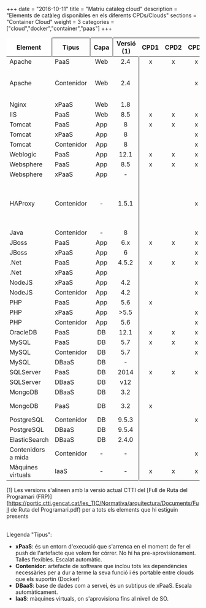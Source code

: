 +++
date        = "2016-10-11"
title       = "Matriu catàleg cloud"
description = "Elements de catàleg disponibles en els diferents CPDs/Clouds"
sections    = "Container Cloud"
weight      = 3
categories  = ["cloud","docker","container","paas"]
+++

Element            |Tipus       | Capa  |Versió (1)   |CPD1   |CPD2   |CPD3   |CPD4   |Bluemix |Azure  |Observacions
-------            |------      |:-----:|:-----------:|:-----:|:-----:|:-----:|:-----:|:------:|:-----:|-------------
Apache             | PaaS       |Web    | 2.4    |x      |x      |x      |x      |        |       |Inclou GICAR
Apache             | Contenidor |Web    | 2.4    |       |       |x      |x       |x       |       |Amb o sense GICAR. Amb GICAR només a CPD Privat   
Nginx              | xPaaS      |Web    |1.8    |       |       |       |       |x       |       |   
IIS                | PaaS       |Web    |8.5    |x      |x      |x      |x      |        |       | 
Tomcat             | PaaS       |App    |8      |x      |x      |x      |x      |        |       | 
Tomcat             | xPaaS      |App    |8      |       |       |x      |x       |x       |       | 
Tomcat             | Contenidor |App    |8      |       |       |x      |x       |x       |       | 
Weblogic           | PaaS       |App    |12.1   |x      |x      |x      |x      |        |       | 
Websphere          | PaaS       |App    |8.5    |x      |x      |x      |x      |        |       | 
Websphere          | xPaaS      |App    |-      |       |       |       |       |x       |       | 
HAProxy            | Contenidor |-      |1.5.1  |       |       |x      |x       |x       |       |Balanceig de contenidors arrencats amb docker-compose a Bluemix 
Java               | Contenidor |-      |8      |       |       |x      |x       |x       |       | 
JBoss              | PaaS       |App    |6.x    |x      |x      |x      |x      |        |       | 
JBoss              | xPaaS      |App    |6      |       |       |x      |x       |        |       | 
.Net               | PaaS       |App    |4.5.2  |x      |x      |x      |x      |        |       | 
.Net               | xPaaS      |App    |       |       |       |       |       |x       |x      | 
NodeJS             | xPaaS      |App    |4.2    |       |       |x      |x       |x       |       | 
NodeJS             | Contenidor |App    |4.2    |       |       |x      |x       |x       |       | 
PHP                | PaaS       |App    |5.6    |x      |       |       |       |        |       |    
PHP                | xPaaS      |App    |>5.5   |       |       |x      |x       |x       |       |    
PHP                | Contenidor |App    |5.6    |       |       |x      |x       |x       |       |    
OracleDB           | PaaS       |DB     |12.1   |x      |x      |x      |x      |        |       |    
MySQL              | PaaS       |DB     |5.7    |x      |x      |x      |x      |        |       |    
MySQL              | Contenidor |DB     |5.7    |       |       |x      |x       |x       |       |    
MySQL              | DBaaS      |DB     |-      |       |       |       |       |x       |       |Beta    
SQLServer          | PaaS       |DB     |2014   |x      |x      |x      |x      |        |       |    
SQLServer          | DBaaS      |DB     |v12    |       |       |       |       |        |x      | 
MongoDB            | DBaaS      |DB     |3.2    |       |       |       |       |x       |       |    
MongoDB            | PaaS       |DB     |3.2    |x      |       |       |x      |        |       |Adhoc. En definició
PostgreSQL         | Contenidor |DB     |9.5.3  |       |       |x      |x       |x       |       |    
PostgreSQL         | DBaaS      |DB     |9.5.4  |       |       |       |       |x       |       |    
ElasticSearch      | DBaaS      |DB     |2.4.0  |       |       |       |       |x       |       |    
Contenidors a mida | Contenidor |-      |-      |       |       |x      |x       |x       |       |
Màquines virtuals  | IaaS       |-      |-      |x      |x      |x      |x      |        |x      |  

(1) Les versions s'alineen amb la versió actual CTTI del [Full de Ruta del Programari (FRP)](https://portic.ctti.gencat.cat/les_TIC/Normativa/arquitectura/Documents/Full de Ruta del Programari.pdf) per a tots els elements que hi estiguin presents
<br><br>

Llegenda "Tipus":

- **xPaaS**: és un entorn d'execució que s'arrenca en el moment de fer el push de l'artefacte que volem fer córrer. No hi ha pre-aprovisionament. Talles flexibles. Escalat automàtic.
- **Contenidor**: artefacte de software que inclou tots les dependències necessàries per a dur a terme la seva funció i és portable entre clouds que els suportin (Docker)  
- **DBaaS**: base de dades com a servei, és un subtipus de xPaaS. Escala automàticament.
- **IaaS**: màquines virtuals, on s'aprovisiona fins al nivell de SO.

<style>
	table tr:first-child th:first-child, table tr:first-child th:last-child{
		background-color:#fff;
	}
	table tr:first-child th:first-child{
		border-top: none!important;
		border-left:none!important;
	}
	table tr:first-child th:last-child{
		border-top: none!important;
		border-right:none!important;
	}

	table tr:nth-child(1) th:nth-child(1), 
	table tr:nth-child(1) th:nth-child(2), 
	table tr:nth-child(1) th:nth-child(3),
	table tr:nth-child(2) th:nth-child(4),
	table tr:nth-child(2) th:nth-child(8), 
	table tr:nth-child(2) th:nth-child(10),
	table tr td:nth-child(4), 
	table tr td:nth-child(8), 
	table tr td:nth-child(10){
		border-right: 3px solid #aaa;
	}
</style>

<script src="https://cdn.datatables.net/1.10.12/js/jquery.dataTables.min.js"></script>
<script>
	$(document).ready(function() {
		//Data table plugin
    	$('table').DataTable( {
	        "paging": false,
	        "info" : false,
	        "ordering": false,
	        "language":{
	        	"search" : "<strong>Cerca:</strong> ",
		        "infoEmpty": "No hi ha registres",
	        	"zeroRecords": "No s'han trobat registres"
	        },
	        initComplete: function () {
	            this.api().columns().every( function (col_index) {
	                var column = this;
	                if(col_index===10){
	                	$("<p>&nbsp;</p>").appendTo($(column.header()));
	                	return;
	                }
	                var select = $('<select><option value=""></option></select>')
	                    .appendTo( $(column.header()) )
	                    .on( 'change', function () {
	                        var val = $.fn.dataTable.util.escapeRegex(
	                            $(this).val()
	                        );
	 
	                        column
	                            .search( val ? '^'+val+'$' : '', true, false )
	                            .draw();
	                    } );
	 
	                column.data().unique().sort().each( function ( d, j ) {
	                    select.append( '<option value="'+d+'">'+d+'</option>' )
	                });
	            });

	            //adds header private/public
	            $("<tr><th colspan='4'></th><th colspan='4'>Privat</th><th colspan='2'>Públic</th><th colspan='1'></th></tr>").insertBefore($("table thead tr"));
	        }	        
    	});
	});
</script>
